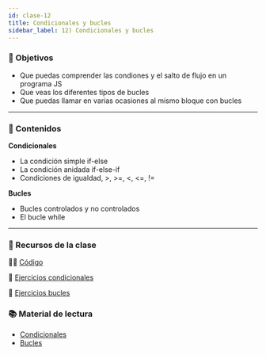 ```yaml
---
id: clase-12
title: Condicionales y bucles
sidebar_label: 12) Condicionales y bucles
---
```


### 🏁 Objetivos

- Que puedas comprender las condiones y el salto de flujo en un programa JS
- Que veas los diferentes tipos de bucles
- Que puedas llamar en varias ocasiones al mismo bloque con bucles


---

### 📝 Contenidos

**Condicionales**

- La condición simple if-else
- La condición anidada if-else-if 
- Condiciones de igualdad, >, >=, <, <=, !=

**Bucles**

- Bucles controlados y no controlados
- El bucle while


---

### 🚀 Recursos de la clase

👩‍💻 [Código](https://github.com/stephsalazar/ADA_3ra-intro-frontend/tree/main/clase12)

💪 [Ejercicios condicionales](https://github.com/Ada-IT/ejercicios-frontend/blob/master/modulo-2/ejercicios/16-condicionales.md)

💪 [Ejercicios bucles](https://github.com/Ada-IT/ejercicios-frontend/blob/master/modulo-4/43-bucles.md#ejercicios-con-bucle-while)


### 📚 Material de lectura

- [Condicionales](https://frontend.adaitw.org/docs/js/js04)
- [Bucles](https://frontend.adaitw.org/docs/js/js04#while)
